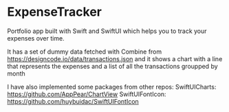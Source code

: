 # ExpenseTracker
Portfolio app built with Swift and SwiftUI which helps you to track your expenses over time.

It has a set of dummy data fetched with Combine from https://designcode.io/data/transactions.json 
and it shows a chart with a line that represents the expenses and a list of all the transactions groupped by month 

I have also implemented some packages from other repos: 
SwiftUICharts: https://github.com/AppPear/ChartView
SwiftUIFontIcon: https://github.com/huybuidac/SwiftUIFontIcon

